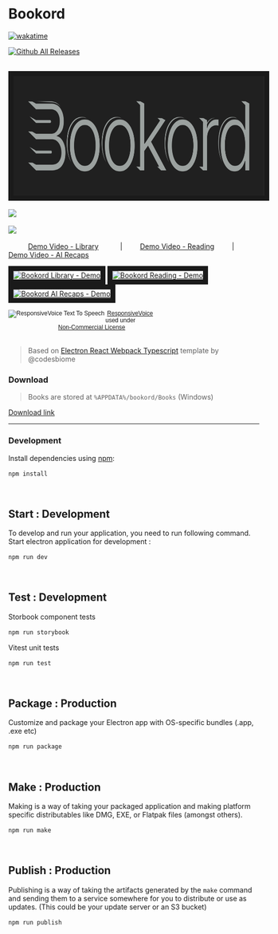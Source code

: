 # Bookord

[![wakatime](https://wakatime.com/badge/github/LiprikON2/Bookord.svg)](https://wakatime.com/badge/github/LiprikON2/Bookord)

[![Github All Releases](https://img.shields.io/github/downloads/liprikon2/bookord/total.svg)]()


&nbsp;&nbsp;&nbsp;&nbsp;&nbsp;&nbsp;&nbsp;&nbsp;&nbsp; <img src="assets/icons/brand/bookord-logo.svg" height="240" border="10" />

![](https://i.imgur.com/I25O50n.png)

![](https://i.imgur.com/k8MDUEz.png)


&nbsp;&nbsp;&nbsp;&nbsp;&nbsp;&nbsp;&nbsp;&nbsp;&nbsp; [Demo Video - Library](https://www.youtube.com/watch?v=lXqP77dod8o) &nbsp;&nbsp;&nbsp;&nbsp;&nbsp;&nbsp;&nbsp;&nbsp;&nbsp; | &nbsp;&nbsp;&nbsp;&nbsp;&nbsp;&nbsp;&nbsp; [Demo Video - Reading](https://www.youtube.com/watch?v=95-NBEa5OIw) &nbsp;&nbsp;&nbsp;&nbsp;&nbsp;&nbsp;&nbsp; | &nbsp;&nbsp;&nbsp;&nbsp;&nbsp;&nbsp;&nbsp;&nbsp;&nbsp; [Demo Video - AI Recaps](https://www.youtube.com/watch?v=i9kWWFO5MVY)

<a href="http://www.youtube.com/watch?feature=player_embedded&v=lXqP77dod8o
" target="_blank"><img src="http://img.youtube.com/vi/lXqP77dod8o/mqdefault.jpg" 
alt="Bookord Library - Demo" width="240" height="135" border="10" /></a>
<a href="http://www.youtube.com/watch?feature=player_embedded&v=95-NBEa5OIw
" target="_blank"><img src="http://img.youtube.com/vi/95-NBEa5OIw/mqdefault.jpg" 
alt="Bookord Reading - Demo" width="240" height="135" border="10" /></a>
<a href="http://www.youtube.com/watch?feature=player_embedded&v=i9kWWFO5MVY
" target="_blank"><img src="http://img.youtube.com/vi/i9kWWFO5MVY/mqdefault.jpg" 
alt="Bookord AI Recaps - Demo" width="240" height="135" border="10" /></a>


<div style="width:300px;vertical-align:top;font-family: Arial;font-size:9pt;line-height: normal">
<a rel="license" href="//responsivevoice.org/"><img title="ResponsiveVoice Text To Speech" src="https://responsivevoice.org/wp-content/uploads/2014/08/120x31.png" style="float:left;padding-right:2px" /></a><span xmlns:dct="https://purl.org/dc/terms/" property="dct:title">&nbsp;<a href="//responsivevoice.org/" target="_blank" title="ResponsiveVoice Text To Speech">ResponsiveVoice</a></span> used under<br/>&nbsp;&nbsp;&nbsp;&nbsp;&nbsp;&nbsp;&nbsp;&nbsp;&nbsp;&nbsp;&nbsp;&nbsp;&nbsp;&nbsp;&nbsp;&nbsp;&nbsp;&nbsp;&nbsp;&nbsp;&nbsp;&nbsp;&nbsp;&nbsp;&nbsp;&nbsp;&nbsp;&nbsp;&nbsp; <a rel="license" href="https://creativecommons.org/licenses/by-nc-nd/4.0/" title="Creative Commons Attribution-NonCommercial-NoDerivatives 4.0 International License">Non-Commercial License</a></div>
<div style="clear:both;">&nbsp;</div>


> Based on [Electron React Webpack Typescript](https://github.com/codesbiome/electron-react-webpack-typescript-2024) template by @codesbiome


### Download
> Books are stored at `%APPDATA%/bookord/Books` (Windows)

[Download link](https://github.com/LiprikON2/bookord/releases/latest)


___



### Development


Install dependencies using [npm](https://www.npmjs.com/):

```bash
npm install
```

<br />

## Start : Development

To develop and run your application, you need to run following command.
<br />
Start electron application for development :

```bash
npm run dev
```

<br />


## Test : Development


Storbook component tests
```bash
npm run storybook
```

Vitest unit tests
```bash
npm run test
```

<br />

## Package : Production

Customize and package your Electron app with OS-specific bundles (.app, .exe etc)

```bash
npm run package
```

<br />

## Make : Production

Making is a way of taking your packaged application and making platform specific distributables like DMG, EXE, or Flatpak files (amongst others).

```bash
npm run make
```

<br />

## Publish : Production

Publishing is a way of taking the artifacts generated by the `make` command and sending them to a service somewhere for you to distribute or use as updates. (This could be your update server or an S3 bucket)

```bash
npm run publish
```

<br />

